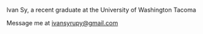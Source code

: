 Ivan Sy, a recent graduate at the University of Washington Tacoma

Message me at ivansyrupy@gmail.com
